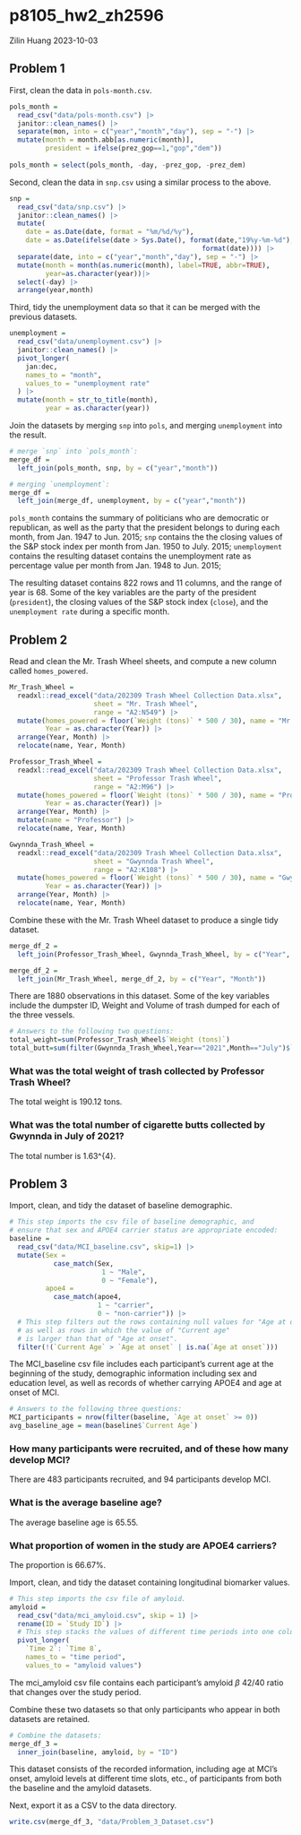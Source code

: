 p8105_hw2_zh2596
================
Zilin Huang
2023-10-03

## Problem 1

First, clean the data in `pols-month.csv`.

``` r
pols_month = 
  read_csv("data/pols-month.csv") |>
  janitor::clean_names() |>
  separate(mon, into = c("year","month","day"), sep = "-") |>
  mutate(month = month.abb[as.numeric(month)],
         president = ifelse(prez_gop==1,"gop","dem"))
  
pols_month = select(pols_month, -day, -prez_gop, -prez_dem)
```

Second, clean the data in `snp.csv` using a similar process to the
above.

``` r
snp = 
  read_csv("data/snp.csv") |>
  janitor::clean_names() |>  
  mutate(
    date = as.Date(date, format = "%m/%d/%y"),
    date = as.Date(ifelse(date > Sys.Date(), format(date,"19%y-%m-%d"),
                                                format(date)))) |>
  separate(date, into = c("year","month","day"), sep = "-") |>
  mutate(month = month(as.numeric(month), label=TRUE, abbr=TRUE),
         year=as.character(year))|>
  select(-day) |>
  arrange(year,month)
```

Third, tidy the unemployment data so that it can be merged with the
previous datasets.

``` r
unemployment =
  read_csv("data/unemployment.csv") |>
  janitor::clean_names() |>
  pivot_longer(
    jan:dec,
    names_to = "month",
    values_to = "unemployment rate"
  ) |>
  mutate(month = str_to_title(month),
         year = as.character(year))
```

Join the datasets by merging `snp` into `pols`, and merging
`unemployment` into the result.

``` r
# merge `snp` into `pols_month`:
merge_df =
  left_join(pols_month, snp, by = c("year","month"))

# merging `unemployment`:
merge_df = 
  left_join(merge_df, unemployment, by = c("year","month"))
```

`pols_month` contains the summary of politicians who are democratic or
republican, as well as the party that the president belongs to during
each month, from Jan. 1947 to Jun. 2015; `snp` contains the the closing
values of the S&P stock index per month from Jan. 1950 to July. 2015;
`unemployment` contains the resulting dataset contains the unemployment
rate as percentage value per month from Jan. 1948 to Jun. 2015;

The resulting dataset contains 822 rows and 11 columns, and the range of
year is 68. Some of the key variables are the party of the president
(`president`), the closing values of the S&P stock index (`close`), and
the `unemployment rate` during a specific month.

## Problem 2

Read and clean the Mr. Trash Wheel sheets, and compute a new column
called `homes_powered`.

``` r
Mr_Trash_Wheel = 
  readxl::read_excel("data/202309 Trash Wheel Collection Data.xlsx", 
                     sheet = "Mr. Trash Wheel",
                     range = "A2:N549") |>
  mutate(homes_powered = floor(`Weight (tons)` * 500 / 30), name = "Mr.Trash", 
         Year = as.character(Year)) |>
  arrange(Year, Month) |>
  relocate(name, Year, Month)
```

``` r
Professor_Trash_Wheel = 
  readxl::read_excel("data/202309 Trash Wheel Collection Data.xlsx", 
                     sheet = "Professor Trash Wheel",
                     range = "A2:M96") |>
  mutate(homes_powered = floor(`Weight (tons)` * 500 / 30), name = "Professor",
         Year = as.character(Year)) |>
  arrange(Year, Month) |>
  mutate(name = "Professor") |>
  relocate(name, Year, Month)
```

``` r
Gwynnda_Trash_Wheel = 
  readxl::read_excel("data/202309 Trash Wheel Collection Data.xlsx", 
                     sheet = "Gwynnda Trash Wheel",
                     range = "A2:K108") |>
  mutate(homes_powered = floor(`Weight (tons)` * 500 / 30), name = "Gwynnda",
         Year = as.character(Year)) |>
  arrange(Year, Month) |>
  relocate(name, Year, Month)
```

Combine these with the Mr. Trash Wheel dataset to produce a single tidy
dataset.

``` r
merge_df_2 =
  left_join(Professor_Trash_Wheel, Gwynnda_Trash_Wheel, by = c("Year", "Month"))

merge_df_2 = 
  left_join(Mr_Trash_Wheel, merge_df_2, by = c("Year", "Month"))
```

There are 1880 observations in this dataset. Some of the key variables
include the dumpster ID, Weight and Volume of trash dumped for each of
the three vessels.

``` r
# Answers to the following two questions:
total_weight=sum(Professor_Trash_Wheel$`Weight (tons)`)
total_butt=sum(filter(Gwynnda_Trash_Wheel,Year=="2021",Month=="July")$`Cigarette Butts`)
```

### What was the total weight of trash collected by Professor Trash Wheel?

The total weight is 190.12 tons.

### What was the total number of cigarette butts collected by Gwynnda in July of 2021?

The total number is 1.63^{4}.

## Problem 3

Import, clean, and tidy the dataset of baseline demographic.

``` r
# This step imports the csv file of baseline demographic, and 
# ensure that sex and APOE4 carrier status are appropriate encoded:
baseline = 
  read_csv("data/MCI_baseline.csv", skip=1) |>
  mutate(Sex = 
           case_match(Sex,
                       1 ~ "Male",
                       0 ~ "Female"),
         apoe4 = 
           case_match(apoe4,
                      1 ~ "carrier",
                      0 ~ "non-carrier")) |>
  # This step filters out the rows containing null values for "Age at onset",
  # as well as rows in which the value of "Current age" 
  # is larger than that of "Age at onset".
  filter(!(`Current Age` > `Age at onset` | is.na(`Age at onset`)))
```

The MCI_baseline csv file includes each participant’s current age at the
beginning of the study, demographic information including sex and
education level, as well as records of whether carrying APOE4 and age at
onset of MCI.

``` r
# Answers to the following three questions:
MCI_participants = nrow(filter(baseline, `Age at onset` >= 0))
avg_baseline_age = mean(baseline$`Current Age`)
```

### How many participants were recruited, and of these how many develop MCI?

There are 483 participants recruited, and 94 participants develop MCI.

### What is the average baseline age?

The average baseline age is 65.55.

### What proportion of women in the study are APOE4 carriers?

The proportion is 66.67%.

Import, clean, and tidy the dataset containing longitudinal biomarker
values.

``` r
# This step imports the csv file of amyloid.
amyloid = 
  read_csv("data/mci_amyloid.csv", skip = 1) |>
  rename(ID = `Study ID`) |>
  # This step stacks the values of different time periods into one column.
  pivot_longer(
    `Time 2`: `Time 8`,
    names_to = "time period", 
    values_to = "amyloid values")
```

The mci_amyloid csv file contains each participant’s amyloid $\beta$
42/40 ratio that changes over the study period.

Combine these two datasets so that only participants who appear in both
datasets are retained.

``` r
# Combine the datasets:
merge_df_3 = 
  inner_join(baseline, amyloid, by = "ID")
```

This dataset consists of the recorded information, including age at
MCI’s onset, amyloid levels at different time slots, etc., of
participants from both the baseline and the amyloid datasets.

Next, export it as a CSV to the data directory.

``` r
write.csv(merge_df_3, "data/Problem_3_Dataset.csv")
```
